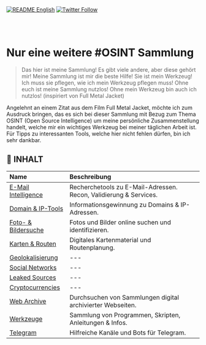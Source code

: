 <div align="left">
  <a href="https://github.com/ot2i7ba/OSINT/blob/main/en/README.md"><img alt="README English" src="https://img.shields.io/badge/README-English-lightgrey.svg?style=for-the-badge"></a>
  <a href="https://twitter.com/intent/follow?screen_name=ot2i7ba"><img alt="Twitter Follow" src="https://img.shields.io/twitter/follow/ot2i7ba?logo=twitter&logoColor=white&style=for-the-badge"></a>
</div>

<br/><br/>
# Nur eine weitere #OSINT Sammlung
> Das hier ist meine Sammlung! Es gibt viele andere, aber diese gehört mir! Meine Sammlung ist mir die beste Hilfe! Sie ist mein Werkzeug! Ich muss sie pflegen, wie ich mein Werkzeug pflegen muss! Ohne euch ist meine Sammlung nutzlos! Ohne mein Werkzeug bin auch ich nutzlos! (inspiriert von Full Metal Jacket)

Angelehnt an einem Zitat aus dem Film Full Metal Jacket, möchte ich zum Ausdruck bringen, das es sich bei dieser Sammlung mit Bezug zum Thema OSINT (Open Source Intelligence) um meine persönliche Zusammenstellung handelt, welche mir ein wichtiges Werkzeug bei meiner täglichen Arbeit ist. Für Tipps zu interessanten Tools, welche hier nicht fehlen dürfen, bin ich sehr dankbar.

## :file_folder: INHALT
| Name | Beschreibung |
| :-- | :-- |
| [E-Mail Intelligence](emails.md) | Recherchetools zu E-Mail-Adressen. Recon, Validierung & Services. |
| [Domain & IP-Tools](domains.md) | Informationsgewinnung zu Domains & IP-Adressen. |
| [Foto- & Bildersuche](images.md) | Fotos und Bilder online suchen und identifizieren. |
| [Karten & Routen](maps.md) | Digitales Kartenmaterial und Routenplanung. |
| [Geolokalisierung](README.md) | --- |
| [Social Networks](README.md) | --- |
| [Leaked Sources](README.md) | --- |
| [Cryptocurrencies](README.md) | --- |
| [Web Archive](archive.md) | Durchsuchen von Sammlungen digital archivierter Webseiten. |
| [Werkzeuge](tools.md) | Sammlung von Programmen, Skripten, Anleitungen & Infos. |
| [Telegram](telegram.md) | Hilfreiche Kanäle und Bots für Telegram. |
